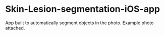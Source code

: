 # Skin-Lesion-segmentation-iOS-app

App built to automatically segment objects in the photo. Example photo attached. 
